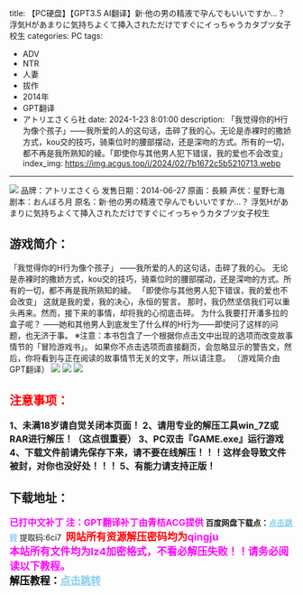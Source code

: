 title: 【PC硬盘】【GPT3.5 AI翻译】新·他の男の精液で孕んでもいいですか…？ 浮気Hがあまりに気持ちよくて挿入されただけですぐにイっちゃうカタブツ女子校生
categories: PC
tags:
- ADV
- NTR
- 人妻
- 拔作
- 2014年
- GPT翻译
- アトリエさくら社
date: 2024-1-23 8:01:00
description: 「我觉得你的H行为像个孩子」——我所爱的人的这句话，击碎了我的心。无论是赤裸时的撒娇方式，kou交的技巧，骑乘位时的腰部摆动，还是深吻的方式。所有的一切，都不再是我所熟知的綾。「即使你与其他男人犯下错误，我的爱也不会改变」
index_img: https://img.acgus.top/i/2024/02/7b1672c5b5210713.webp
---
![](https://img.acgus.top/i/2024/02/7b1672c5b5210713.webp)
品牌：アトリエさくら
发售日期：2014-06-27
原画：長頼
声优：星野七海
剧本：おんぼろ月
原名：新·他の男の精液で孕んでもいいですか…？ 浮気Hがあまりに気持ちよくて挿入されただけですぐにイっちゃうカタブツ女子校生

## 游戏简介：
「我觉得你的H行为像个孩子」
——我所爱的人的这句话，击碎了我的心。
无论是赤裸时的撒娇方式，kou交的技巧，骑乘位时的腰部摆动，还是深吻的方式。所
有的一切，都不再是我所熟知的綾。
「即使你与其他男人犯下错误，我的爱也不会改变」
这就是我的爱，我的决心，永恒的誓言。
那时，我仍然坚信我们可以重头再来。然而，接下来的事情，却将我的心彻底击碎。
为什么我要打开潘多拉的盒子呢？
——她和其他男人到底发生了什么样的H行为——即使问了这样的问题，也无济于事。
※注意：本书包含了一个根据你点击文中出现的选项而改变故事情节的「冒险游戏书」。
如果你不点击选项而直接翻页，会忽略显示的警告文，然后，你将看到与正在阅读的故事情节无关的文字，所以请注意。
（游戏简介由GPT翻译）
![](https://img.acgus.top/i/2024/02/114193d8c4210719.webp)
![](https://img.acgus.top/i/2024/02/2ba0bf200d210717.webp)
![](https://img.acgus.top/i/2024/02/0e0df4b903210715.webp)





## <font color=#FF0000 >注意事项：</font>
<font size=3><b>1、未满18岁请自觉关闭本页面！
2、请用专业的解压工具win_7Z或RAR进行解压！（这点很重要）
3、PC双击『GAME.exe』运行游戏
4、下载文件前请先保存下来，请不要在线解压！！！这样会导致文件被封，对你也没好处！！！
5、有能力请支持正版！</b></font>

## 下载地址：
<font color=#FF00FF size=3><b>已打中文补丁</b></font>
<font color=#FF00FF size=3>**注：GPT翻译补丁由青桔ACG提供**</font>
<b>百度网盘下载点：</b><a href="https://pan.baidu.com/s/1QQOVq2bZGH_LY0jos0wG8w?pwd=6ci7" style="color: #87CEEB;"><b>点击跳转</b></a> 提取码:6ci7
<a style="padding: 0" href="https://post.qingju.org/AD/"><img style="max-width:100%" src="https://img.acgus.top/i/2024/07/478f689b8021d8d499ab43d21acf137a.gif" alt=""></a>
<b><font color=#FF0000 size=4>网站所有资源解压密码均为</b></font><b><font color=#FF00FF size=4>qingju</font><font color=#FF0000 ></font></b><br><b><font color=#FF00FF size=4>本站所有文件均为lz4加密格式，不看必解压失败！！请务必阅读以下教程。</b></font><br><b><font color=#000 size=4>解压教程：</b><a href="https://post.qingju.org/tutorial/000/" style="color: #87CEEB;"><b>点击跳转</b></a>